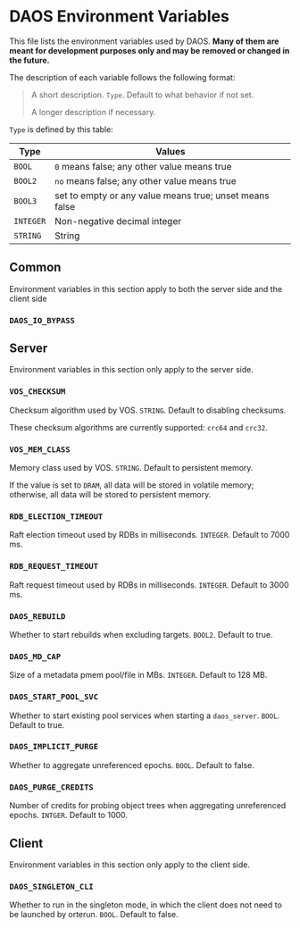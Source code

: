 
# DAOS Environment Variables

This file lists the environment variables used by DAOS. **Many of them are meant for development purposes only and may be removed or changed in the future.**

The description of each variable follows the following format:

> A short description. `Type`. Default to what behavior if not set.
>
> A longer description if necessary.

`Type` is defined by this table:

Type		| Values
--------------- | --------------------------------------------------------------
`BOOL`		| `0` means false; any other value means true
`BOOL2`		| `no` means false; any other value means true
`BOOL3`		| set to empty or any value means true; unset means false
`INTEGER`	| Non-negative decimal integer
`STRING`	| String

## Common

Environment variables in this section apply to both the server side and the client side

### `DAOS_IO_BYPASS`

## Server

Environment variables in this section only apply to the server side.

### `VOS_CHECKSUM`

Checksum algorithm used by VOS. `STRING`. Default to disabling checksums.

These checksum algorithms are currently supported: `crc64` and `crc32`.

### `VOS_MEM_CLASS`

Memory class used by VOS. `STRING`. Default to persistent memory.

If the value is set to `DRAM`, all data will be stored in volatile memory; otherwise, all data will be stored to persistent memory.

### `RDB_ELECTION_TIMEOUT`

Raft election timeout used by RDBs in milliseconds. `INTEGER`. Default to 7000 ms.

### `RDB_REQUEST_TIMEOUT`

Raft request timeout used by RDBs in milliseconds. `INTEGER`. Default to 3000 ms.

### `DAOS_REBUILD`

Whether to start rebuilds when excluding targets. `BOOL2`. Default to true.

### `DAOS_MD_CAP`

Size of a metadata pmem pool/file in MBs. `INTEGER`. Default to 128 MB.

### `DAOS_START_POOL_SVC`

Whether to start existing pool services when starting a `daos_server`. `BOOL`. Default to true.

### `DAOS_IMPLICIT_PURGE`

Whether to aggregate unreferenced epochs. `BOOL`. Default to false.

### `DAOS_PURGE_CREDITS`

Number of credits for probing object trees when aggregating unreferenced epochs. `INTGER`. Default to 1000.

## Client

Environment variables in this section only apply to the client side.

### `DAOS_SINGLETON_CLI`

Whether to run in the singleton mode, in which the client does not need to be launched by orterun. `BOOL`. Default to false.
